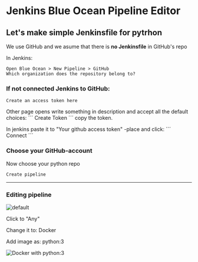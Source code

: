 # Jenkins Blue Ocean Pipeline Editor #

## Let's make simple Jenkinsfile for pytrhon ##
We use GitHub and we asume that there is
**no Jenkinsfile** in GitHub's repo

In Jenkins:
```
Open Blue Ocean > New Pipeline > GitHub
Which organization does the repository belong to?
```

### If not connected Jenkins to GitHub: ###
  ```
  Create an access token here
  ```
  Other page opens write something in description
  and accept all the default choices:
  ´´´
  Create Token
  ´´´
  copy the token.

  In jenkins paste it to "Your github access token" -place and click:
  ´´´
  Connect
  ´´´


### Choose your GitHub-account ###

Now choose your python repo
```
Create pipeline
```

----------------------------------------
### Editing pipeline ###

![default](https://github.com/lnxbusdrvr/mddocs/blob/master/jknsBOceanPipelineEditor01.png)

Click to "Any"

Change it to: Docker

Add image as: python:3

![Docker with python:3](https://github.com/lnxbusdrvr/mddocs/blob/master/jknsBOceanPipelineEditor02.png)


